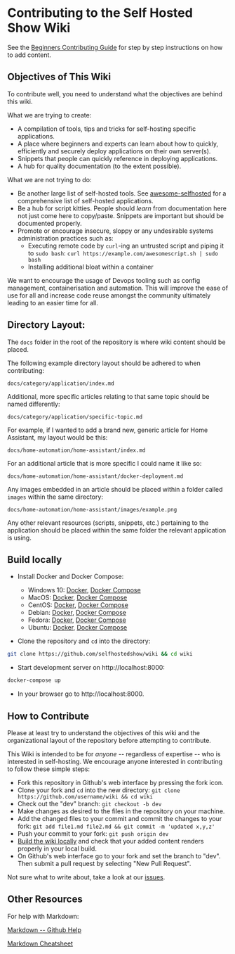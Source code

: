 # Contributing to the Self Hosted Show Wiki

See the [Beginners Contributing Guide](https://selfhostedshow.github.io/wiki/basics/beginners-contributing-guide/) for step by step instructions on how to add content.

## Objectives of This Wiki

To contribute well, you need to understand what the objectives are behind this wiki.

What we are trying to create:

- A compilation of tools, tips and tricks for self-hosting specific applications.
- A place where beginners and experts can learn about how to quickly, efficiently and securely deploy applications on their own server(s).
- Snippets that people can quickly reference in deploying applications.
- A hub for quality documentation (to the extent possible).

What we are not trying to do:

- Be another large list of self-hosted tools. See [awesome-selfhosted](https://github.com/awesome-selfhosted/awesome-selfhosted) for a comprehensive list of self-hosted applications.
- Be a hub for script kitties. People should _learn_ from documentation here not just come here to copy/paste. Snippets are important but should be documented properly.
- Promote or encourage insecure, sloppy or any undesirable systems administration practices such as:
    - Executing remote code by `curl`-ing an untrusted script and piping it to `sudo bash`: `curl https://example.com/awesomescript.sh | sudo bash`
    - Installing additional bloat within a container


We want to encourage the usage of Devops tooling such as config management, containerisation and automation. This will improve the ease of use for all and increase code reuse amongst the community ultimately leading to an easier time for all.

## Directory Layout:

The `docs` folder in the root of the repository is where wiki content should be placed.

The following example directory layout should be adhered to when contributing:

`docs/category/application/index.md`

Additional, more specific articles relating to that same topic should be named differently:

`docs/category/application/specific-topic.md`

For example, if I wanted to add a brand new, generic article for Home Assistant, my layout would be this:

`docs/home-automation/home-assistant/index.md`


For an additional article that is more specific I could name it like so:

`docs/home-automation/home-assistant/docker-deployment.md`


Any images embedded in an article should be placed within a folder called `images` within the same directory:

`docs/home-automation/home-assistant/images/example.png`


Any other relevant resources (scripts, snippets, etc.) pertaining to the application should be placed within the same folder the relevant application is using.


## Build locally

- Install Docker and Docker Compose:
    - Windows 10: [Docker](https://docs.docker.com/docker-for-windows/install/), [Docker Compose](https://docs.docker.com/compose/install/#install-compose-on-windows-desktop-systems)
    - MacOS: [Docker](https://docs.docker.com/docker-for-mac/install/), [Docker Compose](https://docs.docker.com/compose/install/#install-compose-on-macos)
    - CentOS: [Docker](https://docs.docker.com/install/linux/docker-ce/centos/), [Docker Compose](https://docs.docker.com/compose/install/#install-compose-on-linux-systems)
    - Debian: [Docker](https://docs.docker.com/install/linux/docker-ce/debian/), [Docker Compose](https://docs.docker.com/compose/install/#install-compose-on-linux-systems)
    - Fedora: [Docker](https://docs.docker.com/install/linux/docker-ce/fedora/), [Docker Compose](https://docs.docker.com/compose/install/#install-compose-on-linux-systems)
    - Ubuntu: [Docker](https://docs.docker.com/install/linux/docker-ce/ubuntu/), [Docker Compose](https://docs.docker.com/compose/install/#install-compose-on-linux-systems)

- Clone the repository and `cd` into the directory:

```bash
git clone https://github.com/selfhostedshow/wiki && cd wiki
```

- Start development server on http://localhost:8000:

```bash
docker-compose up
```

- In your browser go to http://localhost:8000.


## How to Contribute

Please at least try to understand the objectives of this wiki and the organizational layout of the repository before attempting to contribute.

This Wiki is intended to be for _anyone_ -- regardless of expertise -- who is interested in self-hosting. We encourage anyone interested in contributing to follow these simple steps:

- Fork this repository in Github's web interface by pressing the fork icon.
- Clone your fork and `cd` into the new directory: `git clone https://github.com/username/wiki && cd wiki`
- Check out the "dev" branch: `git checkout -b dev`
- Make changes as desired to the files in the repository on your machine.
- Add the changed files to your commit and commit the changes to your fork: `git add file1.md file2.md && git commit -m 'updated x,y,z'`
- Push your commit to your fork: `git push origin dev`
- [Build the wiki locally](https://github.com/selfhostedshow/wiki/blob/master/CONTRIBUTING.md#build-locally) and check that your added content renders properly in your local build.
- On Github's web interface go to your fork and set the branch to "dev". Then submit a pull request by selecting "New Pull Request".

Not sure what to write about, take a look at our [issues](https://github.com/selfhostedshow/wiki/issues).

## Other Resources

For help with Markdown:

[Markdown -- Github Help](https://help.github.com/en/github/writing-on-github)

[Markdown Cheatsheet](https://github.com/adam-p/markdown-here/wiki/Markdown-Cheatsheet)
